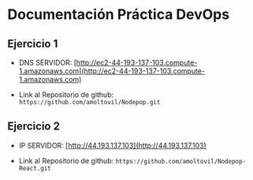 # Documentación Práctica DevOps

## Ejercicio 1

- DNS SERVIDOR: 
[http://ec2-44-193-137-103.compute-1.amazonaws.com](http://ec2-44-193-137-103.compute-1.amazonaws.com) 

- Link al Repositorio de github: `https://github.com/amoltovil/Nodepop.git`

## Ejercicio 2

- IP SERVIDOR:  [http://44.193.137.103](http://44.193.137.103)

- Link al Repositorio de github: `https://github.com/amoltovil/Nodepop-React.git`